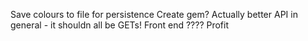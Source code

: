 Save colours to file for persistence
Create gem?
Actually better API in general - it shouldn all be GETs!
Front end
????
Profit
